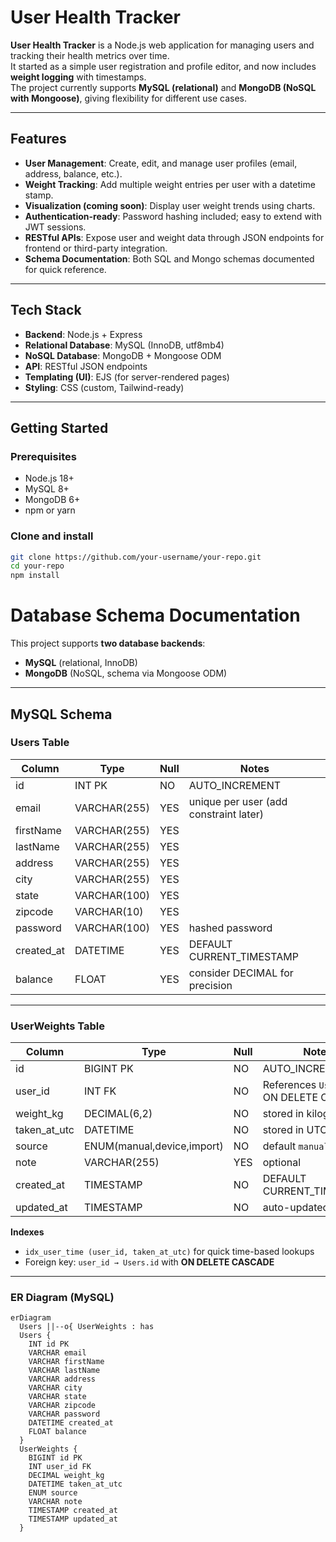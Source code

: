 # User Health Tracker

**User Health Tracker** is a Node.js web application for managing users and tracking their health metrics over time.  
It started as a simple user registration and profile editor, and now includes **weight logging** with timestamps.  
The project currently supports **MySQL (relational)** and **MongoDB (NoSQL with Mongoose)**, giving flexibility for different use cases.

---

## Features
- **User Management**: Create, edit, and manage user profiles (email, address, balance, etc.).  
- **Weight Tracking**: Add multiple weight entries per user with a datetime stamp.  
- **Visualization (coming soon)**: Display user weight trends using charts.  
- **Authentication-ready**: Password hashing included; easy to extend with JWT sessions.  
- **RESTful APIs**: Expose user and weight data through JSON endpoints for frontend or third-party integration.  
- **Schema Documentation**: Both SQL and Mongo schemas documented for quick reference.  

---

## Tech Stack

- **Backend**: Node.js + Express  
- **Relational Database**: MySQL (InnoDB, utf8mb4)  
- **NoSQL Database**: MongoDB + Mongoose ODM  
- **API**: RESTful JSON endpoints  
- **Templating (UI)**: EJS (for server-rendered pages)  
- **Styling**: CSS (custom, Tailwind-ready)  

---

## Getting Started

### Prerequisites
- Node.js 18+
- MySQL 8+
- MongoDB 6+
- npm or yarn

### Clone and install
```bash
git clone https://github.com/your-username/your-repo.git
cd your-repo
npm install
```

# Database Schema Documentation

This project supports **two database backends**:

- **MySQL** (relational, InnoDB)  
- **MongoDB** (NoSQL, schema via Mongoose ODM)

---

## MySQL Schema

### Users Table
| Column     | Type         | Null | Notes                          |
|------------|--------------|------|--------------------------------|
| id         | INT PK       | NO   | AUTO_INCREMENT                 |
| email      | VARCHAR(255) | YES  | unique per user (add constraint later) |
| firstName  | VARCHAR(255) | YES  |                                |
| lastName   | VARCHAR(255) | YES  |                                |
| address    | VARCHAR(255) | YES  |                                |
| city       | VARCHAR(255) | YES  |                                |
| state      | VARCHAR(100) | YES  |                                |
| zipcode    | VARCHAR(10)  | YES  |                                |
| password   | VARCHAR(100) | YES  | hashed password                |
| created_at | DATETIME     | YES  | DEFAULT CURRENT_TIMESTAMP      |
| balance    | FLOAT        | YES  | consider DECIMAL for precision |

---

### UserWeights Table
| Column       | Type                  | Null | Notes                                |
|--------------|-----------------------|------|--------------------------------------|
| id           | BIGINT PK             | NO   | AUTO_INCREMENT                       |
| user_id      | INT FK                | NO   | References `Users.id`, ON DELETE CASCADE |
| weight_kg    | DECIMAL(6,2)          | NO   | stored in kilograms                  |
| taken_at_utc | DATETIME              | NO   | stored in UTC                        |
| source       | ENUM(manual,device,import) | NO | default `manual`                     |
| note         | VARCHAR(255)          | YES  | optional                              |
| created_at   | TIMESTAMP             | NO   | DEFAULT CURRENT_TIMESTAMP            |
| updated_at   | TIMESTAMP             | NO   | auto-updated                         |

**Indexes**
- `idx_user_time (user_id, taken_at_utc)` for quick time-based lookups  
- Foreign key: `user_id → Users.id` with **ON DELETE CASCADE**

---

### ER Diagram (MySQL)

```mermaid
erDiagram
  Users ||--o{ UserWeights : has
  Users {
    INT id PK
    VARCHAR email
    VARCHAR firstName
    VARCHAR lastName
    VARCHAR address
    VARCHAR city
    VARCHAR state
    VARCHAR zipcode
    VARCHAR password
    DATETIME created_at
    FLOAT balance
  }
  UserWeights {
    BIGINT id PK
    INT user_id FK
    DECIMAL weight_kg
    DATETIME taken_at_utc
    ENUM source
    VARCHAR note
    TIMESTAMP created_at
    TIMESTAMP updated_at
  }